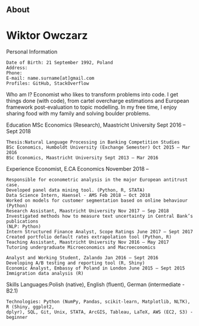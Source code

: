 ## About

# Wiktor Owczarz

Personal
Information

```
Date of Birth: 21 September 1992, Poland
Address: 
Phone: 
E-mail: name.surname[at]gmail.com
Profiles: GitHub, StackOverflow
```
Who am I? Economist who likes to transform problems into code. I get things done (with code), from cartel
overcharge estimations and European framework post-evaluation to topic modelling. In my free
time, I enjoy sharing food with my family and solving boulder problems.

Education MSc Economics (Research), Maastricht University Sept 2016 – Sept 2018

```
Thesis:Natural Language Processing in Banking Competition Studies
BSc Economics, Humboldt University (Exchange Semester) Oct 2015 – Mar 2016
BSc Economics, Maastricht University Sept 2013 – Mar 2016
```
Experience Economist, E.CA Economics November 2018 –

```
Responsible for econometric analysis in the major European antitrust case.
Developed panel data mining tool. (Python, R, STATA)
Data Science Intern, Haensel - AMS Feb 2018 – Oct 2018
Worked on models for customer segmentation based on online behaviour (Python)
Research Assistant, Maastricht University Nov 2017 – Sep 2018
Investigated methods how to measure text uncertainty in Central Bank’s publications
(NLP: Python)
Intern Structured Finance Analyst, Scope Ratings June 2017 – Sept 2017
Created portfolio default rates extrapolation tool (Python, R)
Teaching Assistant, Maastricht University Nov 2016 – May 2017
Tutoring undergraduate Microeconomics and Macroeconomics
```
```
Analyst and Working Student, Zalando Jan 2016 – Sept 2016
Developing A/B testing and reporting tool (R, Shiny)
Economic Analyst, Embassy of Poland in London June 2015 – Sept 2015
Immigration data analysis (R)
```
Skills Languages:Polish (native), English (fluent), German (intermediate - B2.1)

```
Technologies: Python (NumPy, Pandas, scikit-learn, Matplotlib, NLTK), R (Shiny, ggplot2,
dplyr), SQL, Git, Unix, STATA, ArcGIS, Tableau, LaTeX, AWS (EC2, S3) - beginner
```

